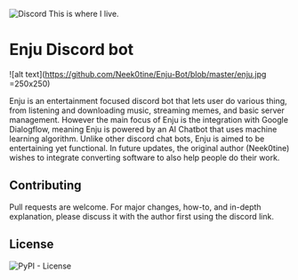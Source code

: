 ![Discord](https://img.shields.io/discord/257479001365413889?label=Discord&style=flat-square) This is where I live.
# Enju Discord bot

![alt text](https://github.com/Neek0tine/Enju-Bot/blob/master/enju.jpg =250x250)

Enju is an entertainment focused discord bot that lets user do various thing, from listening and downloading music, streaming memes, and basic server management. However the main focus of Enju is the integration with Google Dialogflow, meaning Enju is powered by an AI Chatbot that uses machine learning algorithm. Unlike other discord chat bots, Enju is aimed to be entertaining yet functional. In future updates, the original author (Neek0tine) wishes to integrate converting software to also help people do their work.

## Contributing
Pull requests are welcome. For major changes, how-to, and in-depth explanation, please discuss it with the author first using the discord link. 

## License
![PyPI - License](https://img.shields.io/pypi/l/PyCl)
